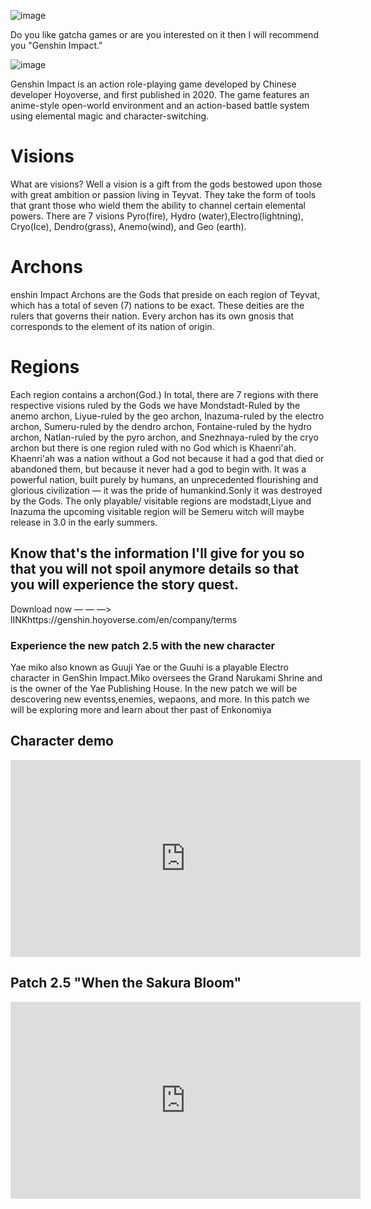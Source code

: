 ![image](https://user-images.githubusercontent.com/100007590/155347040-66bbf398-8fd2-4cab-af4d-9facefce4be7.png)

Do you like gatcha games or are you interested on it then I will recommend you "Genshin Impact."

![image](https://user-images.githubusercontent.com/100007590/155346926-a8ed3bde-b382-49a3-b78c-ca5837c1e077.png)


Genshin Impact is an action role-playing game developed by Chinese developer Hoyoverse, and first published in 2020. The game features an anime-style open-world environment and an action-based battle system using elemental magic and character-switching. 



# Visions
What are visions? Well a vision is a gift from the gods bestowed upon those with great ambition or passion living in Teyvat. They take the form of tools that grant those who wield them the ability to channel certain elemental powers. There are 7 visions Pyro(fire), Hydro (water),Electro(lightning), Cryo(Ice), Dendro(grass), Anemo(wind), and Geo (earth).

# Archons
enshin Impact Archons are the Gods that preside on each region of Teyvat, which has a total of seven (7) nations to be exact. These deities are the rulers that governs their nation. Every archon has its own gnosis that corresponds to the element of its nation of origin.

# Regions
Each region contains a archon(God.) In total, there are 7 regions with there respective visions ruled by the Gods we have Mondstadt-Ruled by the anemo archon, Liyue-ruled by the geo archon, Inazuma-ruled by the electro archon, Sumeru-ruled by the dendro archon, Fontaine-ruled by the hydro archon, Natlan-ruled by the pyro archon, and Snezhnaya-ruled by the cryo archon but there is one region ruled with no God which is Khaenri'ah. Khaenri'ah was a nation without a God not because it had a god that died or abandoned them, but because it never had a god to begin with. It was a powerful nation, built purely by humans, an unprecedented flourishing and glorious civilization — it was the pride of humankind.Sonly it was destroyed by the Gods. The only playable/ visitable regions are modstadt,Liyue and Inazuma the upcoming visitable region will be Semeru witch will maybe release in 3.0 in the early summers.

## Know that's the information I'll give for you so that you will not spoil anymore details so that you will experience the story quest.

Download now ― ― ―>
lINKhttps://genshin.hoyoverse.com/en/company/terms




### Experience the new patch 2.5 with the new character 
Yae miko also known as Guuji Yae or the Guuhi is a playable Electro character in GenShin Impact.Miko oversees the Grand Narukami Shrine and is the owner of the Yae Publishing House. In the new patch we will be descovering new eventss,enemies, wepaons, and more. In this patch we will be exploring more and learn about ther past of Enkonomiya 


## Character demo 

<iframe width="560" height="315" src="https://www.youtube.com/embed/4yFiBhNIWYo" title="YouTube video player" frameborder="0" allow="accelerometer; autoplay; clipboard-write; encrypted-media; gyroscope; picture-in-picture" allowfullscreen></iframe>


## Patch 2.5 "When the Sakura Bloom" 

<iframe width="560" height="315" src="https://www.youtube.com/embed/S71sh48SaHc" title="YouTube video player" frameborder="0" allow="accelerometer; autoplay; clipboard-write; encrypted-media; gyroscope; picture-in-picture" allowfullscreen></iframe>


